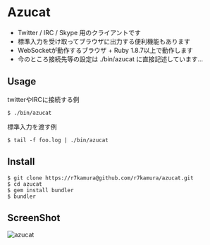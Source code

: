 # Azucat
* Twitter / IRC / Skype 用のクライアントです
* 標準入力を受け取ってブラウザに出力する便利機能もあります
* WebSocketが動作するブラウザ + Ruby 1.8.7以上で動作します
* 今のところ接続先等の設定は ./bin/azucat に直接記述しています...

## Usage
twitterやIRCに接続する例

    $ ./bin/azucat

標準入力を渡す例

    $ tail -f foo.log | ./bin/azucat

## Install
    $ git clone https://r7kamura@github.com/r7kamura/azucat.git
    $ cd azucat
    $ gem install bundler
    $ bundler

## ScreenShot
![azucat](http://dl.dropbox.com/u/5978869/image/20120204_000517.png)

